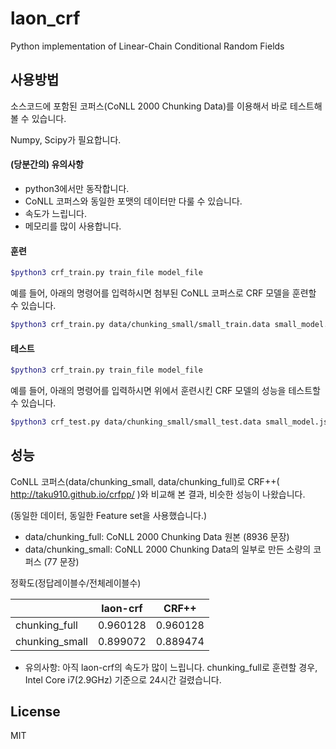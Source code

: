 # laon_crf
Python implementation of Linear-Chain Conditional Random Fields

## 사용방법
소스코드에 포함된 코퍼스(CoNLL 2000 Chunking Data)를 이용해서 바로 테스트해 볼 수 있습니다.

Numpy, Scipy가 필요합니다.

#### (당분간의) 유의사항
* python3에서만 동작합니다.
* CoNLL 코퍼스와 동일한 포맷의 데이터만 다룰 수 있습니다.
* 속도가 느립니다.
* 메모리를 많이 사용합니다.

#### 훈련
```sh
$python3 crf_train.py train_file model_file
```
예를 들어, 아래의 명령어를 입력하시면 첨부된 CoNLL 코퍼스로 CRF 모델을 훈련할 수 있습니다.
```sh
$python3 crf_train.py data/chunking_small/small_train.data small_model.json
```

#### 테스트
```sh
$python3 crf_train.py train_file model_file
```
예를 들어, 아래의 명령어를 입력하시면 위에서 훈련시킨 CRF 모델의 성능을 테스트할 수 있습니다.
```sh
$python3 crf_test.py data/chunking_small/small_test.data small_model.json
```

## 성능
CoNLL 코퍼스(data/chunking_small, data/chunking_full)로 CRF++( http://taku910.github.io/crfpp/ )와 비교해 본 결과, 비슷한 성능이 나왔습니다.

(동일한 데이터, 동일한 Feature set을 사용했습니다.)

* data/chunking_full: CoNLL 2000 Chunking Data 원본 (8936 문장)
* data/chunking_small: CoNLL 2000 Chunking Data의 일부로 만든 소량의 코퍼스 (77 문장)

정확도(정답레이블수/전체레이블수)

|                | laon-crf |  CRF++   |
|--------------- | -------- | -------- |
| chunking_full  | 0.960128 | 0.960128 |
| chunking_small | 0.899072 | 0.889474 |

* 유의사항: 아직 laon-crf의 속도가 많이 느립니다. chunking_full로 훈련할 경우, Intel Core i7(2.9GHz) 기준으로 24시간 걸렸습니다.

## License
MIT
